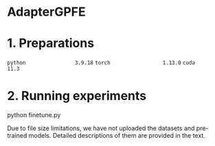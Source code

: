 # AdapterGPFE





# 1. Preparations

`python                3.9.18`
`torch                 1.13.0`
`cuda                  11.3`


# 2. Running experiments
python finetune.py



Due to file size limitations, we have not uploaded the datasets and pre-trained models. Detailed descriptions of them are provided in the text.


